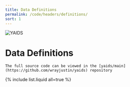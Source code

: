 ```yaml
---
title: Data Definitions
permalink: /code/headers/definitions/
sort: 1
---
```

![YAIDS](/yaids.png)
# Data Definitions

``` tip
The full source code can be viewed in the [yaids/main](https://github.com/wrayjustin/yaids) repository
```
{% include list.liquid all=true %}

